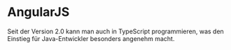 # AngularJS
Seit der Version 2.0 kann man auch in TypeScript programmieren, was den Einstieg für Java-Entwickler besonders angenehm macht.

